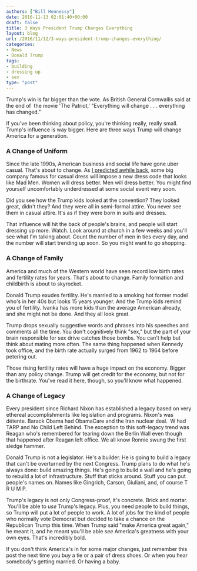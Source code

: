 ```yaml
---
authors: ["Bill Hennessy"]
date: 2016-11-13 02:01:40+00:00
draft: false
title: 3 Ways President Trump Changes Everything
layout: blog
url: /2016/11/12/3-ways-president-trump-changes-everything/
categories:
- News
- Donald Trump
tags:
- building
- dressing up
- sex
type: "post"
---
```


Trump's win is far bigger than the vote. As British General Cornwallis said at the end of  the movie 'The Patriot,' "Everything will change . . . everything has changed."

If you've been thinking about policy, you're thinking really, really small. Trump's influence is way bigger. Here are three ways Trump will change America for a generation.



### A Change of Uniform



Since the late 1990s, American business and social life have gone uber casual. That's about to change. As [I predicted awhile back](https://hennessysview.com/2016/05/23/somethings-about-to-change/), some big company famous for casual dress will impose a new dress code that looks like Mad Men. Women will dress better. Men will dress better. You might find yourself uncomfortably underdressed at some social event very soon.

Did you see how the Trump kids looked at the convention? They looked great, didn't they? And they were all in semi-formal attire. You never see them in casual attire. It's as if they were born in suits and dresses.

That influence will hit the back of people's brains, and people will start dressing up more. Watch. Look around at church in a few weeks and you'll see what I'm talking about. Count the number of men in ties every day, and the number will start trending up soon. So you might want to go shopping.



### A Change of Family



America and much of the Western world have seen record low birth rates and fertility rates for years. That's about to change. Family formation and childbirth is about to skyrocket.

Donald Trump exudes fertility. He's married to a smoking hot former model who's in her 40s but looks 15 years younger. And the Trump kids remind you of fertility. Ivanka has more kids than the average American already, and she might not be done. And they all look great.

Trump drops sexually suggestive words and phrases into his speeches and comments all the time. You don't cognitively think "sex," but the part of your brain responsible for sex drive catches those bombs. You can't help but think about mating more often. The same thing happened when Kennedy took office, and the birth rate actually surged from 1962 to 1964 before petering out.

Those rising fertility rates will have a huge impact on the economy. Bigger than any policy change. Trump will get credit for the economy, but not for the birthrate. You've read it here, though, so you'll know what happened.



### A Change of Legacy



Every president since Richard Nixon has established a legacy based on very ethereal accomplishments like legislation and programs. Nixon's was détente. Barack Obama had ObamaCare and the Iran nuclear deal.  W had TARP and No Child Left Behind. The exception to this soft-legacy trend was Reagan who's remembered for tearing down the Berlin Wall even though that happened after Reagan left office. We all know Ronnie swung the first sledge hammer.

Donald Trump is not a legislator. He's a builder. He is going to build a legacy that can't be overturned by the next Congress. Trump plans to do what he's always done: build amazing things. He's going to build a wall and he's going to rebuild a lot of infrastructure. Stuff that sticks around. Stuff you can put people's names on. Names like Gingrich, Carson, Giuliani, and, of course T R U M P.

Trump's legacy is not only Congress-proof, it's concrete. Brick and mortar.  You'll be able to _use_ Trump's legacy. Plus, you need people to build things, so Trump will put a lot of people to work. A lot of jobs for the kind of people who normally vote Democrat but decided to take a chance on the Republican Trump this time. When Trump said "make America great again," he meant it, and he meant you'll be able _see_ America's greatness with your own eyes. That's incredibly bold.

If you don't think America's in for some major changes, just remember this post the next time you buy a tie or a pair of dress shoes. Or when you hear somebody's getting married. Or having a baby.




